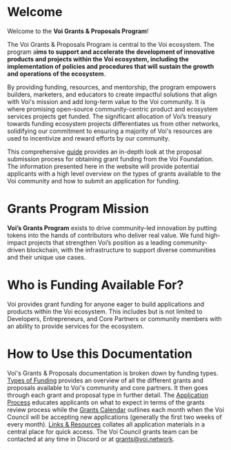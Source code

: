 # Welcome

Welcome to the **Voi Grants & Proposals Program**!

The Voi Grants & Proposals Program is central to the Voi ecosystem. The program a**ims to support and accelerate the development of innovative products and projects within the Voi ecosystem, including the implementation of policies and procedures that will sustain the growth and operations of the ecosystem**.

By providing funding, resources, and mentorship, the program empowers builders, marketers, and educators to create impactful solutions that align with Voi's mission and add long-term value to the Voi community. It is where promising open-source community-centric product and ecosystem services projects get funded. The significant allocation of Voi’s treasury towards funding ecosystem projects  differentiates us from other networks, solidifying our commitment to ensuring a majority of Voi's resources are used to incentivize and reward efforts by our community. 

This comprehensive [guide](https://docs.google.com/document/d/1rgZcpBtZY0rwq3W6-omnRjIGg54T8G3w1xjA_2usg84/edit) provides an in-depth look at the proposal submission process for obtaining grant funding from the Voi Foundation. The information presented here in the website will provide potential applicants with a high level overview on the types of grants available to the Voi community and how to submit an application for funding. 

# Grants Program Mission

**Voi’s Grants Program** exists to drive community-led innovation by putting tokens into the hands of contributors who deliver real value. We fund high-impact projects that strengthen Voi’s position as a leading community-driven blockchain, with the infrastructure to support diverse communities and their unique use cases.


# Who is Funding Available For? 

Voi provides grant funding for anyone eager to build applications and products within the Voi ecosystem. This includes but is not limited to Developers, Entrepreneurs, and Core Partners or community members with an ability to provide services for the ecosystem. 

# How to Use this Documentation

Voi's Grants & Proposals documentation is broken down by funding types. [Types of Funding](https://docs.voi.network/governance/proposals/types-of-grants/) provides an overview of all the different grants and proposals available to Voi's community and core partners. It then goes through each grant and proposal type in further detail. The [Application Process](https://docs.voi.network/governance/proposals/application-process/) educates applicants on what to expect in terms of the grants review process while the [Grants Calendar](https://docs.voi.network/governance/proposals/grants-calendar/) outlines each month when the Voi Council will be accepting new applications (generally the first two weeks of every month). [Links & Resources](https://docs.voi.network/governance/proposals/links-and-resources/) collates all application materials in a central place for quick access. The Voi Council grants team can be contacted at any time in Discord or at grants@voi.network. 
 







